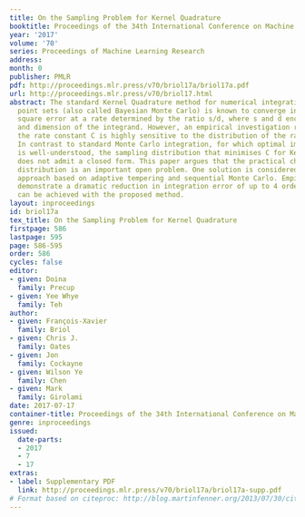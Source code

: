 ```yaml
---
title: On the Sampling Problem for Kernel Quadrature
booktitle: Proceedings of the 34th International Conference on Machine Learning
year: '2017'
volume: '70'
series: Proceedings of Machine Learning Research
address: 
month: 0
publisher: PMLR
pdf: http://proceedings.mlr.press/v70/briol17a/briol17a.pdf
url: http://proceedings.mlr.press/v70/briol17.html
abstract: The standard Kernel Quadrature method for numerical integration with random
  point sets (also called Bayesian Monte Carlo) is known to converge in root mean
  square error at a rate determined by the ratio s/d, where s and d encode the smoothness
  and dimension of the integrand. However, an empirical investigation reveals that
  the rate constant C is highly sensitive to the distribution of the random points.
  In contrast to standard Monte Carlo integration, for which optimal importance sampling
  is well-understood, the sampling distribution that minimises C for Kernel Quadrature
  does not admit a closed form. This paper argues that the practical choice of sampling
  distribution is an important open problem. One solution is considered; a novel automatic
  approach based on adaptive tempering and sequential Monte Carlo. Empirical results
  demonstrate a dramatic reduction in integration error of up to 4 orders of magnitude
  can be achieved with the proposed method.
layout: inproceedings
id: briol17a
tex_title: On the Sampling Problem for Kernel Quadrature
firstpage: 586
lastpage: 595
page: 586-595
order: 586
cycles: false
editor:
- given: Doina
  family: Precup
- given: Yee Whye
  family: Teh
author:
- given: François-Xavier
  family: Briol
- given: Chris J.
  family: Oates
- given: Jon
  family: Cockayne
- given: Wilson Ye
  family: Chen
- given: Mark
  family: Girolami
date: 2017-07-17
container-title: Proceedings of the 34th International Conference on Machine Learning
genre: inproceedings
issued:
  date-parts:
  - 2017
  - 7
  - 17
extras:
- label: Supplementary PDF
  link: http://proceedings.mlr.press/v70/briol17a/briol17a-supp.pdf
# Format based on citeproc: http://blog.martinfenner.org/2013/07/30/citeproc-yaml-for-bibliographies/
---
```

